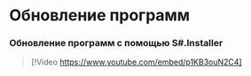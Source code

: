 # Обновление программ

### Обновление программ с помощью S\#.Installer

> [!Video https://www.youtube.com/embed/p1KB3ouN2C4]
